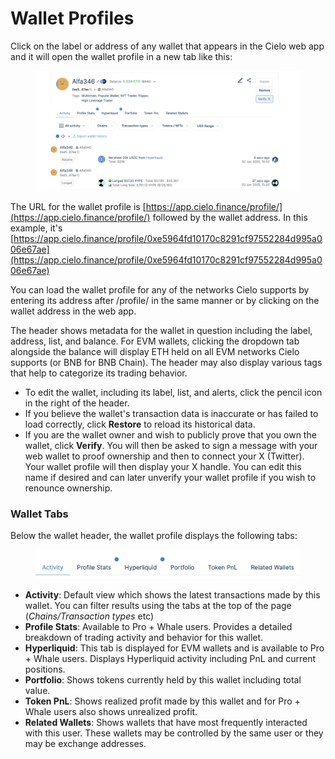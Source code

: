 # Wallet Profiles

Click on the label or address of any wallet that appears in the Cielo web app and it will open the wallet profile in a new tab like this:

<figure><img src=".gitbook/assets/Screenshot 2025-06-02 at 15.49.26.png" alt=""><figcaption></figcaption></figure>

The URL for the wallet profile is [https://app.cielo.finance/profile/](https://app.cielo.finance/profile/) followed by the wallet address. In this example, it's [https://app.cielo.finance/profile/0xe5964fd10170c8291cf97552284d995a006e67ae](https://app.cielo.finance/profile/0xe5964fd10170c8291cf97552284d995a006e67ae)

You can load the wallet profile for any of the networks Cielo supports by entering its address after /profile/ in the same manner or by clicking on the wallet address in the web app.

The header shows metadata for the wallet in question including the label, address, list, and balance. For EVM wallets, clicking the dropdown tab alongside the balance will display ETH held on all EVM networks Cielo supports (or BNB for BNB Chain). The header may also display various tags that help to categorize its trading behavior.

* To edit the wallet, including its label, list, and alerts, click the pencil icon in the right of the header.
* If you believe the wallet's transaction data is inaccurate or has failed to load correctly, click **Restore** to reload its historical data.
* If you are the wallet owner and wish to publicly prove that you own the wallet, click **Verify**. You will then be asked to sign a message with your web wallet to proof ownership and then to connect your X (Twitter). Your wallet profile will then display your X handle. You can edit this name if desired and can later unverify your wallet profile if you wish to renounce ownership.

### Wallet Tabs

Below the wallet header, the wallet profile displays the following tabs:

<figure><img src=".gitbook/assets/Screenshot 2025-06-02 at 16.07.16.png" alt=""><figcaption></figcaption></figure>

* **Activity**: Default view which shows the latest transactions made by this wallet. You can filter results using the tabs at the top of the page (_Chains/Transaction types_ etc)
* **Profile Stats**: Available to Pro + Whale users. Provides a detailed breakdown of trading activity and behavior for this wallet.
* **Hyperliquid**: This tab is displayed for EVM wallets and is available to Pro + Whale users. Displays Hyperliquid activity including PnL and current positions.
* **Portfolio**: Shows tokens currently held by this wallet including total value.
* **Token PnL**: Shows realized profit made by this wallet and for Pro + Whale users also shows unrealized profit.
* **Related Wallets**: Shows wallets that have most frequently interacted with this user. These wallets may be controlled by the same user or they may be exchange addresses.

